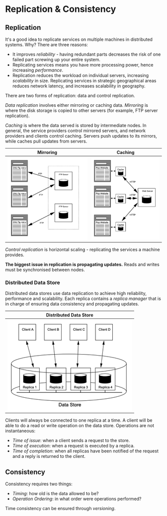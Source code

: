 # Replication & Consistency

## Replication

It's a good idea to replicate services on multiple machines in distributed systems.
Why? There are three reasons:

- It improves _reliability_ - having redundant parts decreases the risk of one failed part screwing up your entire system.
- Replicating services means you have more processing power, hence increasing _performance_.
- Replication reduces the workload on individual servers, increasing _scalability_ in size.
  Replicating services in strategic geographical areas reduces network latency, and increases scalability in geography.

There are two forms of replication: data and control replication.

_Data replication_ involves either mirroring or caching data.
_Mirroring_ is where the disk storage is copied to other servers (for example, FTP server replication).

_Caching_ is where the data served is stored by intermediate nodes.
In general, the service providers control mirrored servers, and network providers and clients control caching.
Servers push updates to its mirrors, while caches pull updates from servers.

|            Mirroring            |           Caching           |
| :-----------------------------: | :-------------------------: |
| ![mirroring](img/mirroring.png) | ![caching](img/caching.png) |

_Control replication_ is horizontal scaling - replicating the services a machine provides.

**The biggest issue in replication is propagating updates.**
Reads and writes must be synchronised between nodes.

### Distributed Data Store

Distributed data stores use data replication to achieve high reliability, performance and scalability.
Each replica contains a _replica manager_ that is in charge of ensuring data consistency and propagating updates.

|      Distributed Data Store       |
| :-------------------------------: |
| ![data-store](img/data-store.png) |

Clients will always be connected to one replica at a time.
A client will be able to do a read or write operation on the data store.
Operations are not instantaneous:

- _Time of issue_: when a client sends a request to the store.
- _Time of execution_: when a request is executed by a replica.
- _Time of completion_: when all replicas have been notified of the request and a reply is returned to the client.

## Consistency

Consistency requires two things:

- _Timing_: how old is the data allowed to be?
- _Operation Ordering_: in what order were operations performed?

Time consistency can be ensured through _versioning_.
